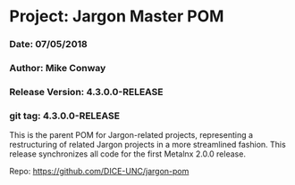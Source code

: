 # Project: Jargon Master POM
### Date: 07/05/2018
### Author: Mike Conway
### Release Version: 4.3.0.0-RELEASE
### git tag: 4.3.0.0-RELEASE

This is the parent POM for Jargon-related projects, representing a restructuring of related Jargon projects in a more streamlined fashion. This
release synchronizes all code for the first Metalnx 2.0.0 release.

Repo: https://github.com/DICE-UNC/jargon-pom
